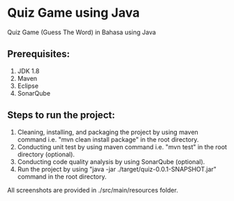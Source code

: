 # Quiz Game using Java
Quiz Game (Guess The Word) in Bahasa using Java

## Prerequisites:
1. JDK 1.8
2. Maven
3. Eclipse
4. SonarQube

## Steps to run the project:
1. Cleaning, installing, and packaging the project by using maven command i.e. "mvn clean install package" in the root directory.
2. Conducting unit test by using maven command i.e. "mvn test" in the root directory (optional).
3. Conducting code quality analysis by using SonarQube (optional).
4. Run the project by using "java -jar ./target/quiz-0.0.1-SNAPSHOT.jar" command in the root directory.

All screenshots are provided in ./src/main/resources folder.